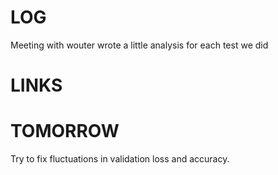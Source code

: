 # LOG
Meeting with wouter
wrote a little analysis for each test we did

# LINKS


# TOMORROW
Try to fix fluctuations in validation loss and accuracy. 
